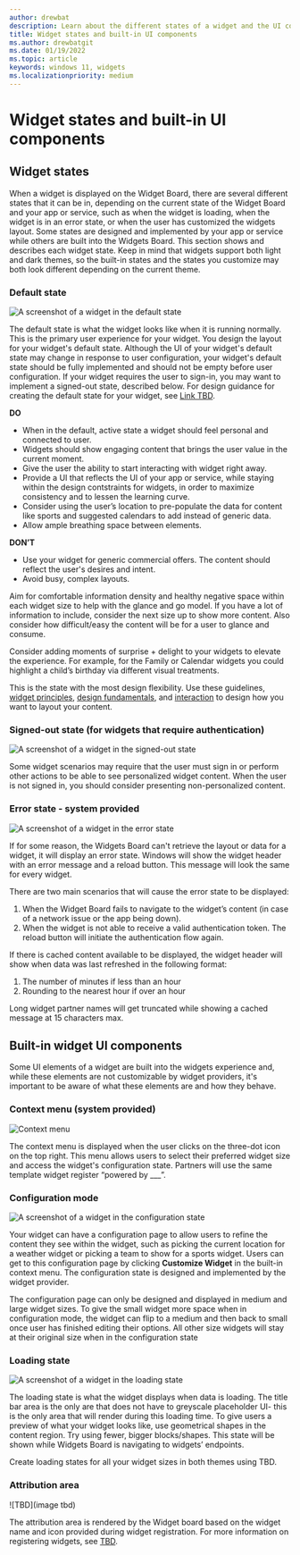 ```yaml
---
author: drewbat
description: Learn about the different states of a widget and the UI components that are built into the Windows widgets experience.
title: Widget states and built-in UI components
ms.author: drewbatgit
ms.date: 01/19/2022
ms.topic: article
keywords: windows 11, widgets
ms.localizationpriority: medium
---
```


# Widget states and built-in UI components

## Widget states

When a widget is displayed on the Widget Board, there are several different states that it can be in, depending on the current state of the Widget Board and your app or service, such as when the widget is loading, when the widget is in an error state, or when the user has customized the widgets layout. Some states are designed and implemented by your app or service while others are built into the Widgets Board. This section shows and describes each widget state. Keep in mind that widgets support both light and dark themes, so the built-in states and the states you customize may both look different depending on the current theme.

### Default state

![A screenshot of a widget in the default state](./images/widgets-default-state.png)

The default state is what the widget looks like when it is running normally. This is the primary user experience for your widget. You design the layout for your widget's default state. Although the UI of your widget's default state may change in response to user configuration, your widget's default state should be fully implemented and should not be empty before user configuration. If your widget requires the user to sign-in, you may want to implement a signed-out state, described below. For design guidance for creating the default state for your widget, see [Link TBD](tbd). 

**DO**

- When in the default, active state a widget should feel personal and connected to user.
- Widgets should show engaging content that brings the user value in the current moment.
- Give the user the ability to start interacting with widget right away.
- Provide a UI that reflects the UI of your app or service, while staying within the design contstraints for widgets, in order to maximize consistency and to lessen the learning curve. 
- Consider using the user’s location to pre-populate the data for content like sports and suggested calendars to add instead of generic data.
- Allow ample breathing space between elements. 

**DON’T** 

- Use your widget for generic commercial offers. The content should reflect the user's desires and intent. 
- Avoid busy, complex layouts.

Aim for comfortable information density and healthy negative space within each widget size to help with the glance and go model. If you have a lot of information to include, consider the next size up to show more content. Also consider how difficult/easy the content will be for a user to glance and consume. 

Consider adding moments of surprise + delight to your widgets to elevate the experience. For example, for the Family or Calendar widgets you could highlight a child’s birthday via different visual treatments. 

This is the state with the most design flexibility. Use these guidelines, [widget principles](widgets-design-overview), [design fundamentals](widgets-design-fundamentals), and [interaction](widgets-interaction-design.md) to design how you want to layout your content.


### Signed-out state (for widgets that require authentication)

![A screenshot of a widget in the signed-out state](./images/widgets-signed-out-state.png)

Some widget scenarios may require that the user must sign in or perform other actions to be able to see personalized widget content. When the user is not signed in, you should consider presenting non-personalized content.

### Error state - system provided

![A screenshot of a widget in the error state](./images/widgets-error-state.png)

If for some reason, the Widgets Board can't retrieve the layout or data for a widget, it will display an error state. Windows will show the widget header with an error message and a reload button. This message will look the same for every widget.
  
There are two main scenarios that will cause the error state to be displayed:
  
1. When the Widget Board fails to navigate to the widget’s content (in case of a network issue or the app being down).  
1. When the widget is not able to receive a valid authentication token. The reload button will initiate the authentication flow again.  

If there is cached content available to be displayed, the widget header will show when data was last refreshed in the following format:
1. The number of minutes if less than an hour  
1. Rounding to the nearest hour if over an hour 
 
Long widget partner names will get truncated while showing a cached message at 15 characters max.




## Built-in widget UI components

Some UI elements of a widget are built into the widgets experience and, while these elements are not customizable by widget providers, it's important to be aware of what these elements are and how they behave.

### Context menu (system provided)

![Context menu](./images/widgets-context-menu.png)

The context menu is displayed when the user clicks on the three-dot icon on the top right. This menu allows users to select their preferred widget size and access the widget's configuration state. Partners will use the same template widget register “powered by ___”. 

### Configuration mode 

![A screenshot of a widget in the configuration state](./images/widgets-configuration-state.png)

Your widget can have a configuration page to allow users to refine the content they see within the widget, such as picking the current location for a weather widget or picking a team to show for a sports widget. Users can get to this configuration page by clicking **Customize Widget** in the built-in context menu. The configuration state is designed and implemented by the widget provider.

The configuration page can only be designed and displayed in medium and large widget sizes. To give the small widget more space when in configuration mode, the widget can flip to a medium and then back to small once user has finished editing their options. All other size widgets will stay at their original size when in the configuration state


### Loading state

![A screenshot of a widget in the loading state](./images/widgets-loading-state.png)

The loading state is what the widget displays when data is loading. The title bar area is the only are that does not have to greyscale placeholder UI- this is the only area that will render during this loading time. To give users a preview of what your widget looks like, use geometrical shapes in the content region. Try using fewer, bigger blocks/shapes. This state will be shown while Widgets Board is navigating to widgets’ endpoints. 

Create loading states for all your widget sizes in both themes using TBD.


### Attribution area

![TBD](image tbd)

The attribution area is rendered by the Widget board based on the widget name and icon provided during widget registration. For more information on registering widgets, see [TBD](tbd).




